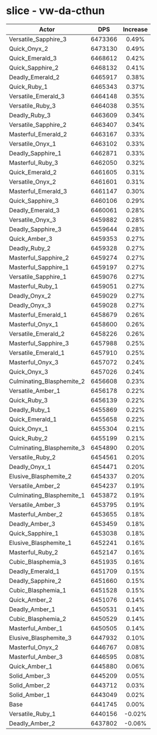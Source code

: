 # slice - vw-da-cthun
| Actor | DPS | Increase |
|---|:---:|:---:|
|Versatile_Sapphire_3|6473366|0.49%|
|Quick_Onyx_2|6473130|0.49%|
|Quick_Emerald_3|6468612|0.42%|
|Quick_Sapphire_2|6468132|0.41%|
|Deadly_Emerald_2|6465917|0.38%|
|Quick_Ruby_1|6465343|0.37%|
|Versatile_Emerald_3|6464148|0.35%|
|Versatile_Ruby_3|6464038|0.35%|
|Deadly_Ruby_3|6463609|0.34%|
|Versatile_Sapphire_2|6463407|0.34%|
|Masterful_Emerald_2|6463167|0.33%|
|Versatile_Onyx_1|6463102|0.33%|
|Deadly_Sapphire_1|6462871|0.33%|
|Masterful_Ruby_3|6462050|0.32%|
|Quick_Emerald_2|6461605|0.31%|
|Versatile_Onyx_2|6461601|0.31%|
|Masterful_Emerald_3|6461147|0.30%|
|Quick_Sapphire_3|6460106|0.29%|
|Deadly_Emerald_3|6460061|0.28%|
|Versatile_Onyx_3|6459882|0.28%|
|Deadly_Sapphire_3|6459644|0.28%|
|Quick_Amber_3|6459353|0.27%|
|Deadly_Ruby_2|6459328|0.27%|
|Masterful_Sapphire_2|6459274|0.27%|
|Masterful_Sapphire_1|6459197|0.27%|
|Versatile_Sapphire_1|6459076|0.27%|
|Masterful_Ruby_1|6459051|0.27%|
|Deadly_Onyx_2|6459029|0.27%|
|Deadly_Onyx_3|6459028|0.27%|
|Masterful_Emerald_1|6458679|0.26%|
|Masterful_Onyx_1|6458600|0.26%|
|Versatile_Emerald_2|6458226|0.26%|
|Masterful_Sapphire_3|6457988|0.25%|
|Versatile_Emerald_1|6457910|0.25%|
|Masterful_Onyx_3|6457072|0.24%|
|Quick_Onyx_3|6457026|0.24%|
|Culminating_Blasphemite_2|6456608|0.23%|
|Versatile_Amber_1|6456178|0.22%|
|Quick_Ruby_3|6456139|0.22%|
|Deadly_Ruby_1|6455869|0.22%|
|Quick_Emerald_1|6455658|0.22%|
|Quick_Onyx_1|6455304|0.21%|
|Quick_Ruby_2|6455199|0.21%|
|Culminating_Blasphemite_3|6454890|0.20%|
|Versatile_Ruby_2|6454561|0.20%|
|Deadly_Onyx_1|6454471|0.20%|
|Elusive_Blasphemite_2|6454337|0.20%|
|Versatile_Amber_2|6454237|0.19%|
|Culminating_Blasphemite_1|6453872|0.19%|
|Versatile_Amber_3|6453795|0.19%|
|Masterful_Amber_2|6453655|0.18%|
|Deadly_Amber_3|6453459|0.18%|
|Quick_Sapphire_1|6453038|0.18%|
|Elusive_Blasphemite_1|6452241|0.16%|
|Masterful_Ruby_2|6452147|0.16%|
|Cubic_Blasphemia_3|6451935|0.16%|
|Deadly_Emerald_1|6451709|0.15%|
|Deadly_Sapphire_2|6451660|0.15%|
|Cubic_Blasphemia_1|6451528|0.15%|
|Quick_Amber_2|6451076|0.14%|
|Deadly_Amber_1|6450531|0.14%|
|Cubic_Blasphemia_2|6450529|0.14%|
|Masterful_Amber_1|6450505|0.14%|
|Elusive_Blasphemite_3|6447932|0.10%|
|Masterful_Onyx_2|6446767|0.08%|
|Masterful_Amber_3|6446595|0.08%|
|Quick_Amber_1|6445880|0.06%|
|Solid_Amber_3|6445209|0.05%|
|Solid_Amber_2|6443712|0.03%|
|Solid_Amber_1|6443049|0.02%|
|Base|6441745|0.00%|
|Versatile_Ruby_1|6440156|-0.02%|
|Deadly_Amber_2|6437802|-0.06%|
